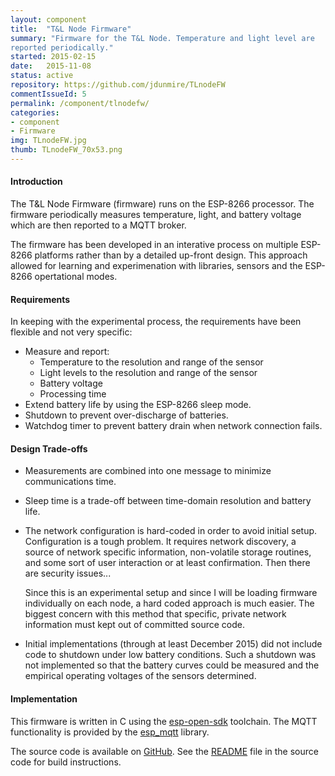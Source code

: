 ```yaml
---
layout: component
title:  "T&L Node Firmware"
summary: "Firmware for the T&L Node. Temperature and light level are
reported periodically."
started: 2015-02-15
date:   2015-11-08
status: active
repository: https://github.com/jdunmire/TLnodeFW
commentIssueId: 5
permalink: /component/tlnodefw/
categories:
- component
- Firmware
img: TLnodeFW.jpg
thumb: TLnodeFW_70x53.png
---
```

#### Introduction
The T&L Node Firmware (firmware) runs on the ESP-8266 processor. The
firmware periodically measures temperature, light, and battery voltage which are then reported to a MQTT broker.

The firmware has been developed in an interative process on multiple
ESP-8266 platforms rather than by a detailed up-front design. This approach
allowed for learning and experimenation with libraries, sensors and
the ESP-8266 opertational modes.

#### Requirements
In keeping with the experimental process, the requirements have been
flexible and not very specific:

 * Measure and report:
    * Temperature to the resolution and range of the sensor
    * Light levels to the resolution and range of the sensor
    * Battery voltage
    * Processing time
 * Extend battery life by using the ESP-8266 sleep mode.
 * Shutdown to prevent over-discharge of batteries.
 * Watchdog timer to prevent battery drain when network connection
     fails.

#### Design Trade-offs
 * Measurements are combined into one message to minimize communications
     time.
 * Sleep time is a trade-off between time-domain resolution and battery life.
 * The network configuration is hard-coded in order to avoid initial setup.
     Configuration is a tough problem. It requires network discovery, a
     source of network specific information, non-volatile storage
     routines, and some sort of user interaction or at least
     confirmation. Then there are security issues...

     Since this is an experimental setup and since I will be loading
     firmware individually on each node, a hard coded approach is much
     easier. The biggest concern with this method that specific, private
     network information must kept out of committed source code.

 * Initial implementations (through at least December 2015) did not
     include code to shutdown under low battery conditions. Such a
     shutdown was not implemented so that the battery curves could be
     measured and the empirical operating voltages of the sensors
     determined.

#### Implementation
This firmware is written in C using the
[esp-open-sdk](https://github.com/pfalcon/esp-open-sdk) toolchain. The
MQTT functionality is provided by the
[esp_mqtt](https://github.com/tuanpmt/esp_mqtt) library.

The source code is available on
[GitHub](https://github.com/jdunmire/TLnodeFW). See the
[README](https://github.com/jdunmire/TLnodeFW/blob/master/README.md) file in
the source code for build instructions.

